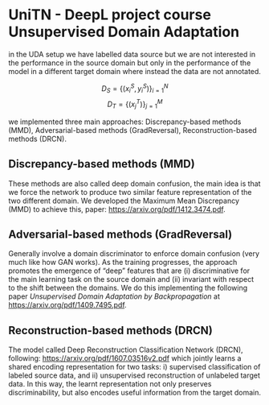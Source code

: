 # UniTN - DeepL project course  <br/> Unsupervised Domain Adaptation
in the UDA setup we have labelled data source but we are not interested in the performance in the source domain but only in the performance of the model in a different target domain where instead the data are not annotated.

$$D_{S} = \{(x_{i}^{S}, y_{i}^{S})\}_{i=1}^{N}$$ 
$$D_{T} = \{(x_{j}^{T})\}_{j=1}^{M}$$

we implemented three main approaches: Discrepancy-based methods (MMD), Adversarial-based methods (GradReversal), Reconstruction-based methods (DRCN).

## Discrepancy-based methods (MMD)
These methods are also called deep domain confusion, the main idea is that we force the network to produce two similar feature representation of the two different domain. We developed the Maximum Mean Discrepancy (MMD) to achieve this, paper: https://arxiv.org/pdf/1412.3474.pdf.


## Adversarial-based methods (GradReversal)
Generally involve a domain discriminator to enforce domain confusion (very much like how GAN works). As the training progresses, the approach promotes the emergence of “deep” features that are (i) discriminative for the main learning task on the source domain and (ii) invariant with respect to the shift between the domains. We do this implementing the following paper <i>Unsupervised Domain Adaptation by Backpropagation</i> at https://arxiv.org/pdf/1409.7495.pdf.

## Reconstruction-based methods (DRCN)
The model called Deep Reconstruction Classification Network (DRCN), following: https://arxiv.org/pdf/1607.03516v2.pdf which jointly learns a shared encoding representation for two tasks: i) supervised classification of labeled source data, and ii) unsupervised reconstruction of unlabeled target data. In this way, the learnt representation not only preserves discriminability, but also encodes useful information from the target domain. 
